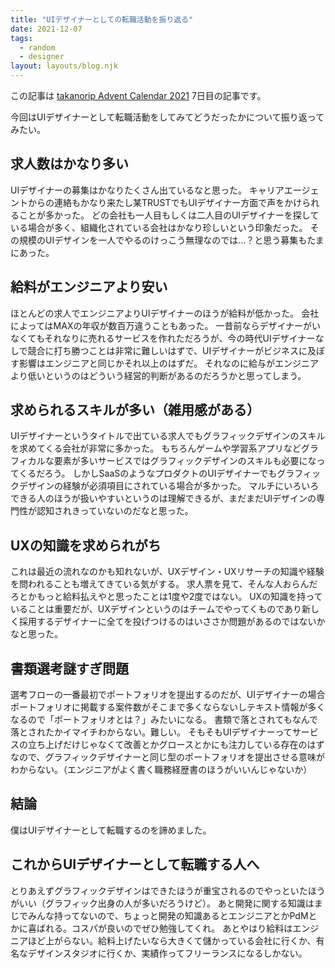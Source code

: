 ```yaml
---
title: "UIデザイナーとしての転職活動を振り返る"
date: 2021-12-07
tags:
  - random
  - designer
layout: layouts/blog.njk
---
```


この記事は [takanorip Advent Calendar 2021](https://adventar.org/calendars/7125) 7日目の記事です。

今回はUIデザイナーとして転職活動をしてみてどうだったかについて振り返ってみたい。

## 求人数はかなり多い
UIデザイナーの募集はかなりたくさん出ているなと思った。
キャリアエージェントからの連絡もかなり来たし某TRUSTでもUIデザイナー方面で声をかけられることが多かった。
どの会社も一人目もしくは二人目のUIデザイナーを探している場合が多く、組織化されている会社はかなり珍しいという印象だった。
その規模のUIデザインを一人でやるのけっこう無理なのでは…？と思う募集もたまにあった。

## 給料がエンジニアより安い
ほとんどの求人でエンジニアよりUIデザイナーのほうが給料が低かった。
会社によってはMAXの年収が数百万違うこともあった。
一昔前ならデザイナーがいなくてもそれなりに売れるサービスを作れただろうが、今の時代UIデザイナーなしで競合に打ち勝つことは非常に難しいはずで、UIデザイナーがビジネスに及ぼす影響はエンジニアと同じかそれ以上のはずだ。
それなのに給与がエンジニアより低いというのはどういう経営的判断があるのだろうかと思ってしまう。

## 求められるスキルが多い（雑用感がある）
UIデザイナーというタイトルで出ている求人でもグラフィックデザインのスキルを求めてくる会社が非常に多かった。
もちろんゲームや学習系アプリなどグラフィカルな要素が多いサービスではグラフィックデザインのスキルも必要になってくるだろう。
しかしSaaSのようなプロダクトのUIデザイナーでもグラフィックデザインの経験が必須項目にされている場合が多かった。
マルチにいろいろできる人のほうが扱いやすいというのは理解できるが、まだまだUIデザインの専門性が認知されきっていないのだなと思った。

## UXの知識を求められがち
これは最近の流れなのかも知れないが、UXデザイン・UXリサーチの知識や経験を問われることも増えてきている気がする。
求人票を見て、そんな人おらんだろとかもっと給料払えやと思ったことは1度や2度ではない。
UXの知識を持っていることは重要だが、UXデザインというのはチームでやってくものであり新しく採用するデザイナーに全てを投げつけるのはいささか問題があるのではないかなと思った。

## 書類選考謎すぎ問題
選考フローの一番最初でポートフォリオを提出するのだが、UIデザイナーの場合ポートフォリオに掲載する案件数がそこまで多くならないしテキスト情報が多くなるので「ポートフォリオとは？」みたいになる。
書類で落とされてもなんで落とされたかイマイチわからない。難しい。
そもそもUIデザイナーってサービスの立ち上げだけじゃなくて改善とかグロースとかにも注力している存在のはずなので、グラフィックデザイナーと同じ型のポートフォリオを提出させる意味がわからない。（エンジニアがよく書く職務経歴書のほうがいいんじゃないか）

## 結論
僕はUIデザイナーとして転職するのを諦めました。

## これからUIデザイナーとして転職する人へ
とりあえずグラフィックデザインはできたほうが重宝されるのでやっといたほうがいい（グラフィック出身の人が多いだろうけど）。
あと開発に関する知識はまじでみんな持ってないので、ちょっと開発の知識あるとエンジニアとかPdMとかに喜ばれる。コスパが良いのでぜひ勉強してくれ。
あとやはり給料はエンジニアほど上がらない。給料上げたいなら大きくて儲かっている会社に行くか、有名なデザインスタジオに行くか、実績作ってフリーランスになるしかない。

